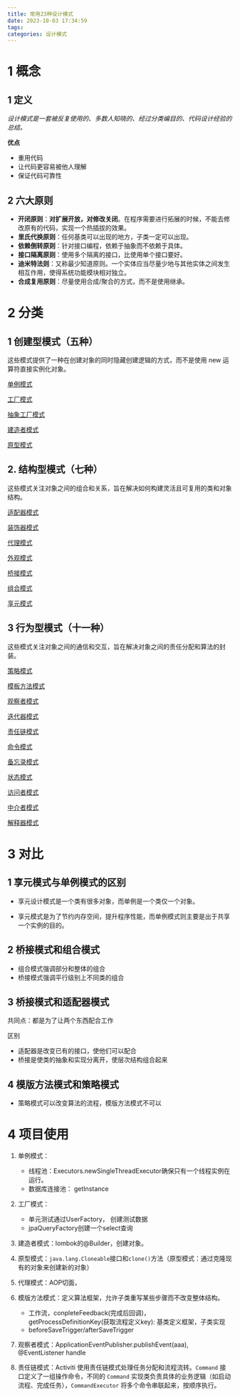 ```yaml
---
title: 常用23种设计模式
date: 2023-10-03 17:34:59
tags:
categories: 设计模式
---
```


# 1 概念

## 1 定义

*设计模式是一套被反复使用的、多数人知晓的、经过分类编目的、代码设计经验的总结。*

**优点**

- 重用代码
- 让代码更容易被他人理解
- 保证代码可靠性

## 2 六大原则

- **开闭原则**：**对扩展开放，对修改关闭**。在程序需要进行拓展的时候，不能去修改原有的代码，实现一个热插拔的效果。
- **里氏代换原则**：任何基类可以出现的地方，子类一定可以出现。
- **依赖倒转原则**：针对接口编程，依赖于抽象而不依赖于具体。
- **接口隔离原则**：使用多个隔离的接口，比使用单个接口要好。
- **迪米特法则**：又称最少知道原则。一个实体应当尽量少地与其他实体之间发生相互作用，使得系统功能模块相对独立。
- **合成复用原则**：尽量使用合成/聚合的方式，而不是使用继承。

# 2 分类

## 1 创建型模式（五种）

这些模式提供了一种在创建对象的同时隐藏创建逻辑的方式，而不是使用 new 运算符直接实例化对象。

[单例模式](https://pyr9.github.io/%E5%8D%95%E4%BE%8B%E6%A8%A1%E5%BC%8F/)

[工厂模式](https://pyr9.github.io/%E5%B7%A5%E5%8E%82%E6%A8%A1%E5%BC%8F/)

[抽象工厂模式](https://pyr9.github.io/%E6%8A%BD%E8%B1%A1%E5%B7%A5%E5%8E%82%E6%A8%A1%E5%BC%8F/)

[建造者模式](https://pyr9.github.io/%E5%BB%BA%E9%80%A0%E8%80%85%E6%A8%A1%E5%BC%8F/)

[原型模式](https://pyr9.github.io/%E5%8E%9F%E5%9E%8B%E6%A8%A1%E5%BC%8F/)

## 2. 结构型模式（七种）

这些模式关注对象之间的组合和关系，旨在解决如何构建灵活且可复用的类和对象结构。

[适配器模式](https://pyr9.github.io/%E9%80%82%E9%85%8D%E5%99%A8%E6%A8%A1%E5%BC%8F/)

[装饰器模式](https://pyr9.github.io/%E8%A3%85%E9%A5%B0%E5%99%A8%E6%A8%A1%E5%BC%8F/)

[代理模式](https://pyr9.github.io/%E4%BB%A3%E7%90%86%E6%A8%A1%E5%BC%8F/)

[外观模式](https://pyr9.github.io/%E5%A4%96%E8%A7%82%E6%A8%A1%E5%BC%8F/)

[桥接模式](桥接模式)

[组合模式](https://pyr9.github.io/%E7%BB%84%E5%90%88%E6%A8%A1%E5%BC%8F/)

[享元模式](https://pyr9.github.io/%E4%BA%AB%E5%85%83%E6%A8%A1%E5%BC%8F/)

## 3 行为型模式（十一种）

这些模式关注对象之间的通信和交互，旨在解决对象之间的责任分配和算法的封装。

[策略模式](https://pyr9.github.io/%E7%AD%96%E7%95%A5%E6%A8%A1%E5%BC%8F/)

[模板方法模式](https://pyr9.github.io/%E6%A8%A1%E7%89%88%E6%96%B9%E6%B3%95%E6%A8%A1%E5%BC%8F/)

[观察者模式](https://pyr9.github.io/%E8%A7%82%E5%AF%9F%E8%80%85%E6%A8%A1%E5%BC%8F/)

[迭代器模式](https://pyr9.github.io/%E8%BF%AD%E4%BB%A3%E5%99%A8%E6%A8%A1%E5%BC%8F/)

[责任链模式](https://pyr9.github.io/%E8%B4%A3%E4%BB%BB%E9%93%BE%E6%A8%A1%E5%BC%8F/)

[命令模式](https://pyr9.github.io/%E5%91%BD%E4%BB%A4%E6%A8%A1%E5%BC%8F/)

[备忘录模式](https://pyr9.github.io/%E5%A4%87%E5%BF%98%E5%BD%95%E6%A8%A1%E5%BC%8F/)

[状态模式](https://pyr9.github.io/%E7%8A%B6%E6%80%81%E6%A8%A1%E5%BC%8F/)

[访问者模式](https://pyr9.github.io/%E8%AE%BF%E9%97%AE%E8%80%85%E6%A8%A1%E5%BC%8F/)

[中介者模式](https://pyr9.github.io/%E4%B8%AD%E4%BB%8B%E8%80%85%E6%A8%A1%E5%BC%8F/)

[解释器模式](https://pyr9.github.io/%E8%A7%A3%E9%87%8A%E5%99%A8%E6%A8%A1%E5%BC%8F/)



# 3 对比

## 1 享元模式与单例模式的区别

- 享元设计模式是一个类有很多对象，而单例是一个类仅一个对象。

- 享元模式是为了节约内存空间，提升程序性能，而单例模式则主要是出于共享一个实例的目的。

## 2 桥接模式和组合模式

- 组合模式强调部分和整体的组合
- 桥接模式强调平行级别上不同类的组合

## 3 桥接模式和适配器模式

共同点：都是为了让两个东西配合工作

区别

- 适配器是改变已有的接口，使他们可以配合
- 桥接是使类的抽象和实现分离开，使层次结构组合起来

## 4 模版方法模式和策略模式

- 策略模式可以改变算法的流程，模版方法模式不可以

# 4 项目使用

1. 单例模式：
   - 线程池：Executors.newSingleThreadExecutor确保只有一个线程实例在运行。
   - 数据库连接池： getInstance

1. 工厂模式：
   - 单元测试通过UserFactory， 创建测试数据
   - jpaQueryFactory创建一个select查询
2. 建造者模式：lombok的@Builder，创建对象。
3. 原型模式：`java.lang.Cloneable`接口和`clone()`方法（原型模式：通过克隆现有的对象来创建新的对象）
4. 代理模式：AOP切面，
5. 模版方法模式：定义算法框架，允许子类重写某些步骤而不改变整体结构。
   - 工作流，conpleteFeedback(完成后回调)， getProcessDefinitionKey(获取流程定义key): 基类定义框架，子类实现
   - beforeSaveTrigger/afterSaveTrigger
6. 观察者模式：ApplicationEventPublisher.publishEvent(aaa), @EventListener handle 
7. 责任链模式：Activiti 使用责任链模式处理任务分配和流程流转。`Command` 接口定义了一组操作命令，不同的 `Command` 实现类负责具体的业务逻辑（如启动流程、完成任务），`CommandExecutor` 将多个命令串联起来，按顺序执行。

